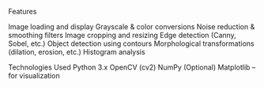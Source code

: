 Features

Image loading and display
Grayscale & color conversions
Noise reduction & smoothing filters
Image cropping and resizing
Edge detection (Canny, Sobel, etc.)
Object detection using contours
Morphological transformations (dilation, erosion, etc.)
Histogram analysis



Technologies Used
Python 3.x
OpenCV (cv2)
NumPy
(Optional) Matplotlib – for visualization
